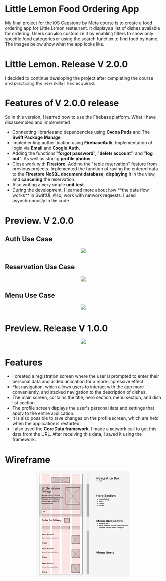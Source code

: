 # Little Lemon Food Ordering App

My final project for the iOS Capstone by Meta course is to create a food ordering app for Little Lemon restaurant. 
It displays a list of dishes available for ordering. Users can also customize it by enabling filters to show only specific food categories or using the search function to find food by name. The images below show what the app looks like.

# Little Lemon. Release V 2.0.0

I decided to continue developing the project after completing the course and practicing the new skills I had acquired.

# Features of V 2.0.0 release
So in this version, I learned how to use the Firebase platform.
What I have disassembled and implemented
<ul>
     <li>Connecting libraries and dependencies using <b>Cocoa Pods</b> and The <b>Swift Package Manage</b></li>
     <li>Implementing authentication using <b>FirebaseAuth.</b> Implementation of login via <b>Email</b> and <b>Google Auth</b>.</li>
     <li>Adding the functions "<b>forgot password</b>", "<b>delete account</b>", and "<b>log out</b>". As well as storing <b>profile photos</b></li>
     <li>Сlose work with <b>Firestore.</b> Adding the "table reservation" feature from previous projects. Implemented the function of saving the entered data to the <b>Firestore NoSQL document database</b>, <b>displaying</b> it in the view, and <b>canceling</b> the reservation.</li>
     <li>Also writing a very simple <b>unit test</b>.</li>
     <li>During the development, I learned more about how **the data flow works** in SwiftUI. Also, work with network requests. I used asynchronously in the code</li>
</ul>

# Preview. V 2.0.0

## Auth Use Case  
<div align="center">
     <img src = "https://github.com/demenkoeugene/littlelemon/blob/main/AuthCase.gif" width = "40%">
</div>

## Reservation Use Case  
<div align="center">
     <img src = "https://github.com/demenkoeugene/littlelemon/blob/main/2023-06-17%2000.24.33.gif?raw=true" width = "40%">
</div>

## Menu Use Case 
<div align="center">
     <img src = "https://github.com/demenkoeugene/littlelemon/blob/main/2023-06-17%2000.24.33.gif?raw=true" width = "40%">
</div>

# Preview. Release V 1.0.0

<div align="center">
     <img src = "https://github.com/demenkoeugene/littlelemon/blob/main/2023-06-17%2000.24.33.gif?raw=true" width = "40%">
</div>

# Features
<ul>
     <li>I created a registration screen where the user is prompted to enter their personal data and added animation for a more impressive effect</li>
     <li>Flat navigation, which allows users to interact with the app more conveniently, and stacked navigation to the description of dishes.</li>
     <li>The main screen, contains the title, hero section, menu section, and dish list section.</li>
     <li>The profile screen displays the user's personal data and settings that apply to the entire application.</li>
     <li>It is also possible to save changes on the profile screen, which are held when the application is restarted.</li>
     <li>I also used the <b>Core Data framework</b>. I made a network call to get this data from the URL. After receiving this data, I saved it using the framework.</li>
</ul>

# Wireframe

<div align="center">
     <img src = "https://github.com/demenkoeugene/littlelemon/blob/main/myWireframe.png?raw=true" width = "60%">
</div>




